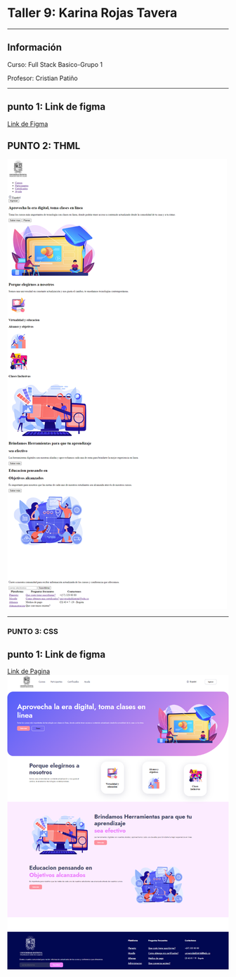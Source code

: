 <h1>Taller 9: Karina Rojas Tavera</h1>
<hr>
<h2>Información</h2>
<p>Curso: Full Stack Basico-Grupo 1 <p>
<p>Profesor: Cristian Patiño<p>
<hr>
<h2>punto 1: Link de figma</h2>
<a href="https://www.figma.com/file/jbE6XH0de0AaiYEcrZ9tgp/KARINA-ROJAS-TAVERA-TABLERO?type=design&node-id=0-1&t=7I7M5oPMSguVWixv-0" target="_blank">Link de Figma</a>  
<h2>PUNTO 2: THML </h2>
<img src="./public/images/html.png" alt="html">
<hr>

<h3>PUNTO 3: CSS </h3>
<h2>punto 1: Link de figma</h2>
<a href="https://karinarojastavera.github.io/taller-9-fullstactk/" target="_blank">Link de Pagina</a>  
<img src="./public/images/html-css.png" alt="css">





